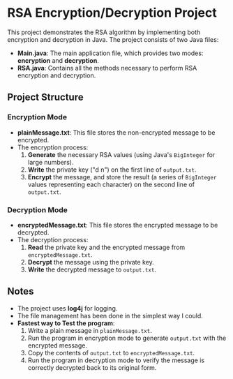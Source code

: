 # RSA Encryption/Decryption Project

This project demonstrates the RSA algorithm by implementing both encryption and decryption in Java. The project consists of two Java files:

- **Main.java**: The main application file, which provides two modes: **encryption** and **decryption**.
- **RSA.java**: Contains all the methods necessary to perform RSA encryption and decryption.

## Project Structure

### Encryption Mode
- **plainMessage.txt**: This file stores the non-encrypted message to be encrypted.
- The encryption process:
  1. **Generate** the necessary RSA values (using Java's `BigInteger` for large numbers).
  2. **Write** the private key ("d n") on the first line of `output.txt`.
  3. **Encrypt** the message, and store the result (a series of `BigInteger` values representing each character) on the second line of `output.txt`.

### Decryption Mode
- **encryptedMessage.txt**: This file stores the encrypted message to be decrypted.
- The decryption process:
  1. **Read** the private key and the encrypted message from `encryptedMessage.txt`.
  2. **Decrypt** the message using the private key.
  3. **Write** the decrypted message to `output.txt`.

## Notes
- The project uses **log4j** for logging.
- The file management has been done in the simplest way I could.
- **Fastest way to Test the program**:
  1. Write a plain message in `plainMessage.txt`.
  2. Run the program in encryption mode to generate `output.txt` with the encrypted message.
  3. Copy the contents of `output.txt` to `encryptedMessage.txt`.
  4. Run the program in decryption mode to verify the message is correctly decrypted back to its original form.
